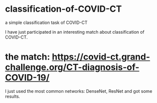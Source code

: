 # classification-of-COVID-CT
a simple classification task of COVID-CT

I have just participated in an interesting match about classification of COVID-CT.
# the match: https://covid-ct.grand-challenge.org/CT-diagnosis-of-COVID-19/
I just used the most common networks: DenseNet, ResNet and got some results.

